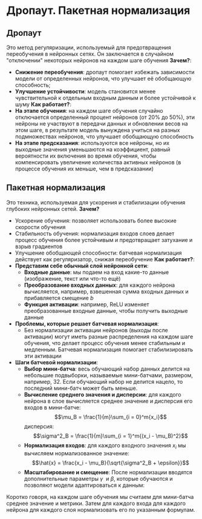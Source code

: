 # Дропаут. Пакетная нормализация

## Дропаут

Это метод регуляризации, используемый для предотвращения переобучения в нейронных сетях. Он заключается в случайном "отключении" некоторых нейронов на каждом шаге обучения
**Зачем?**:

- **Снижение переобучения**: дропаут помогает избежать зависимости модели от определенных нейронов, что улучшает её обобщающую способность;
- **Улучшение устойчивости**: модель становится менее чувствительной к отдельным входным данным и более устойчивой к шуму
**Как работает?**:
- **На этапе обучения**: на каждом шаге обучения случайно отключается определенный процент нейронов (от 20% до 50%), эти нейроны не участвуют в передачи данных и обновлении весов на этом шаге, в результате модель вынуждена учиться на разных подмножествах нейронов, что улучшает обобщающую способность
- **На этапе предсказания**: используются все нейроны, но их выходные значения уменьшаются на коэффициент, равный вероятности их включения во время обучения, чтобы компенсировать увеличение количества активных нейронов (в процессе обучения их меньше, чем в предсказании)

## Пакетная нормализация

Это техника, используемая для ускорения и стабилизации обучения глубоких нейронных сетей.
**Зачем?**
- Ускорение обучения: позволяет использовать более высокие скорости обучения
- Стабильность обучения: нормализация входов слоев делает процесс обучения более устойчивым и предотвращает затухание и взрыв градиентов
- Улучшение обобщающей способности: батчевая нормализация действует как регуляризатор, снижая переобучение
**Как работает?**:
- **Представим себе обычный слой нейронной сети**:
	- **Входные данные**: мы подаем на вход какие-то данные (изображение, текст или что-то ещё)
	- **Преобразование входных данных**: для каждого нейрона вычисляется, например,  взвешенная сумма входных данных и прибавляется смещение $b$
	- **Функция активации**: например, ReLU изменяет преобразованные входные данные, чтобы получить выходные данные
- **Проблемы, которые решает батчевая нормализация**:
	- Без нормализации активации нейронов (выходы после активации) могут иметь разные распределения на каждом шаге обучения, что делает процесс обучения менее стабильным и медленным. Батчевая нормализация помогает стабилизировать эти активации
- **Шаги батчевой нормализации**:
	- **Выбор мини-батча**: весь обучающий набор данных делится на небольшие подвыборки, называемые мини-батчами, размером, например, 32. Если обучающий набор не делится нацело, то последний мини-батч может быть меньше.
	- **Вычисление среднего значения и дисперсии**: для каждого нейрона в слое вычисляется среднее значение и дисперсия его входов в мини-батче: $$\mu_B = \frac{1}{m}\sum_{i = 0}^m{x_i}$$
	  дисперсия: $$\sigma^2_B = \frac{1}{m}\sum_{i = 1}^m{(x_i - \mu_B)^2}$$
	- **Нормализация входов**: для каждого входного значения $x_i$ мы вычисляем нормализованное значение: $$\hat{x} = \frac{x_i - \mu_B}{\sqrt{\sigma^2_B + \epsilon}}$$
	- **Масштабирование и смещение**: После нормализации вводятся дополнительные параметры $\gamma$  и $\beta$, которые обучаются и позволяют модели адаптироваться к данным:

Коротко говоря, на каждом шаге обучения мы считаем для мини-батча среднее значение и метрики. Затем для каждого входа для каждого нейрона для каждого слоя нормализовать его по указанным формулам.

